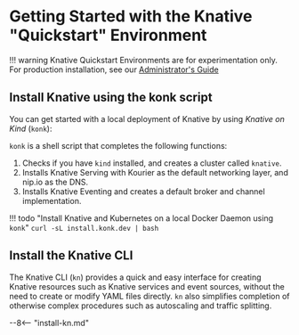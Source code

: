 # Getting Started with the Knative "Quickstart" Environment

!!! warning
    Knative Quickstart Environments are for experimentation only. For production installation, see our [Administrator's Guide](../admin)

## Install Knative using the konk script

You can get started with a local deployment of Knative by using _Knative on Kind_ (`konk`):

`konk` is a shell script that completes the following functions:

1. Checks if you have `kind` installed, and creates a cluster called `knative`.
1. Installs Knative Serving with Kourier as the default networking layer, and nip.io as the DNS.
1. Installs Knative Eventing and creates a default broker and channel implementation.

!!! todo "Install Knative and Kubernetes on a local Docker Daemon using `konk`"
    ```
    curl -sL install.konk.dev | bash
    ```

## Install the Knative CLI

The Knative CLI (`kn`) provides a quick and easy interface for creating Knative resources such as Knative services and event sources, without the need to create or modify YAML files directly. `kn` also simplifies completion of otherwise complex procedures such as autoscaling and traffic splitting.

--8<-- "install-kn.md"

